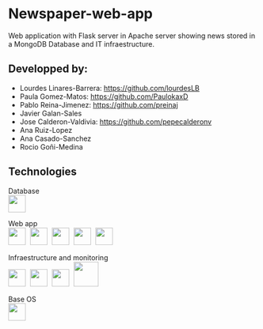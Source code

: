 # Newspaper-web-app
Web application with Flask server in Apache server showing news stored in a MongoDB Database  and IT infraestructure.  

## Developped by: 
- Lourdes Linares-Barrera: https://github.com/lourdesLB
- Paula Gomez-Matos: https://github.com/PaulokaxD
- Pablo Reina-Jimenez: https://github.com/preinaj 
- Javier Galan-Sales
- Jose Calderon-Valdivia: https://github.com/pepecalderonv
- Ana Ruiz-Lopez
- Ana Casado-Sanchez
- Rocio Goñi-Medina

## Technologies

Database  
<img src="https://cdn.jsdelivr.net/gh/devicons/devicon/icons/mongodb/mongodb-plain-wordmark.svg" width="35px"/> 

Web app  
<img src="https://cdn.jsdelivr.net/gh/devicons/devicon/icons/flask/flask-original-wordmark.svg" width="35px" style="padding-right:5px;"/>
<img src="https://cdn.jsdelivr.net/gh/devicons/devicon/icons/apache/apache-original-wordmark.svg" width="35px" style="padding-right:5px;"/>
<img src="https://cdn.jsdelivr.net/gh/devicons/devicon/icons/html5/html5-original-wordmark.svg" width="35px" style="padding-right:5px;"/> 
<img src="https://cdn.jsdelivr.net/gh/devicons/devicon/icons/javascript/javascript-original.svg" width="35px" style="padding-right:5px;"/>
<img src="https://cdn.jsdelivr.net/gh/devicons/devicon/icons/css3/css3-plain-wordmark.svg" width="35px" style="padding-right:5px;"/>

Infraestructure and monitoring  
<img src="https://camo.githubusercontent.com/21439e24ddd0195751bd0cca02c521e041b87de9c995bcef18c9083d4c1d0473/68747470733a2f2f7777772e70726f786d6f782e636f6d2f696d616765732f70726f786d6f782f50726f786d6f782d6c6f676f2d737461636b65642d38343070782e706e67" width="35px" style="padding-right:5px;"/>
<img src="https://cdn.jsdelivr.net/gh/devicons/devicon/icons/terraform/terraform-original-wordmark.svg" width="35px" style="padding-right:5px;"/>
<img src="https://linuxcontainers.org/static/img/containers.svg" width="35px" style="padding-right:5px;"/>
<img src="https://cdn.jsdelivr.net/gh/devicons/devicon/icons/nginx/nginx-original.svg" width="50px" style="padding-right:5px;"/>

Base OS  
<img src="https://cdn.jsdelivr.net/gh/devicons/devicon/icons/linux/linux-original.svg" width="35px"/>
